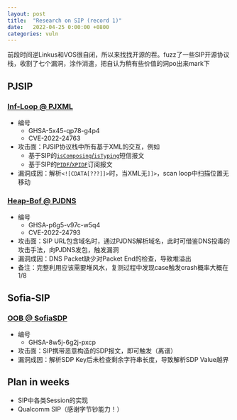 ```yaml
---
layout: post
title:  "Research on SIP (record 1)"
date:   2022-04-25 0:00:00 +0800
categories: vuln
---
```


前段时间逆Linkus和VOS很自闭，所以来找找开源的茬。fuzz了一些SIP开源协议栈，收割了七个漏洞，涂作消遣，把自认为稍有些价值的洞po出来mark下

## PJSIP

### [Inf-Loop @ PJXML](https://github.com/pjsip/pjproject/security/advisories/GHSA-5x45-qp78-g4p4)

- 编号
  - GHSA-5x45-qp78-g4p4
  - CVE-2022-24763
- 攻击面：PJSIP协议栈中所有基于XML的交互，例如
  - 基于SIP的[`isComposing`/`isTyping`](https://datatracker.ietf.org/doc/html/draft-schulzrinne-simple-iscomposing-00)短信报文
  - 基于SIP的[`PIDF`/`XPIDF`](https://datatracker.ietf.org/doc/html/rfc5263)订阅报文
- 漏洞成因：解析`<![CDATA[???]]>`时，当XML无`]]>`，scan loop中扫描位置无移动

### [Heap-Bof @ PJDNS](https://github.com/pjsip/pjproject/security/advisories/GHSA-p6g5-v97c-w5q4)

- 编号
  - GHSA-p6g5-v97c-w5q4
  - CVE-2022-24793
- 攻击面：SIP URL包含域名时，通过PJDNS解析域名，此时可借鉴DNS投毒的攻击手法，向PJDNS发包，触发漏洞
- 漏洞成因：DNS Packet缺少对Packet End的检查，导致堆溢出
- 备注：完整利用应该需要堆风水，复测过程中发现case触发crash概率大概在1/8

## Sofia-SIP

### [OOB @ SofiaSDP](https://github.com/freeswitch/sofia-sip/security/advisories/GHSA-8w5j-6g2j-pxcp)

- 编号
  - GHSA-8w5j-6g2j-pxcp
- 攻击面：SIP携带恶意构造的SDP报文，即可触发（离谱）
- 漏洞成因：解析SDP Key后未检查剩余字符串长度，导致解析SDP Value越界

## Plan in weeks

- SIP中各类Session的实现
- Qualcomm SIP（感谢字节钞能力！）

